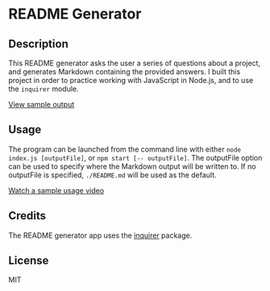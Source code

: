 # README Generator

## Description
This README generator asks the user a series of questions about a project, and generates Markdown
containing the provided answers.  I built this project in order to practice working with JavaScript
in Node.js, and to use the `inquirer` module.

[View sample output](./out/README.md)

## Usage
The program can be launched from the command line with either `node index.js [outputFile]`, or
`npm start [-- outputFile]`.  The outputFile option can be used to specify where the Markdown output
will be written to.  If no outputFile is specified, `./README.md` will be used as the default.

[Watch a sample usage video](https://drive.google.com/file/d/1c8wJ8p0ihTU5DM0BdH7twDnqwB_9DCVg/view)

## Credits
The README generator app uses the [inquirer](https://www.npmjs.com/package/inquirer/v/8.2.4) package.

## License
MIT

